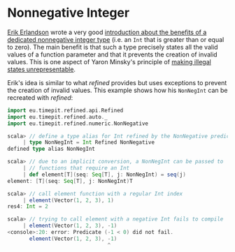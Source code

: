 # Nonnegative Integer

[Erik Erlandson][erikerlandson] wrote a very good [introduction about
the benefits of a dedicated nonnegative integer type][non-negative-numerics]
(i.e. an `Int` that is greater than or equal to zero). The main benefit
is that such a type precisely states all the valid values of a function
parameter and that it prevents the creation of invalid values. This is
one aspect of Yaron Minsky's principle of
[making illegal states unrepresentable][effective-ml-revisited].

Erik's idea is similar to what *refined* provides but uses exceptions
to prevent the creation of invalid values. This example shows how his
`NonNegInt` can be recreated with *refined*:

```scala
import eu.timepit.refined.api.Refined
import eu.timepit.refined.auto._
import eu.timepit.refined.numeric.NonNegative
```
```scala
scala> // define a type alias for Int refined by the NonNegative predicate
     | type NonNegInt = Int Refined NonNegative
defined type alias NonNegInt

scala> // due to an implicit conversion, a NonNegInt can be passed to
     | // functions that require an Int
     | def element[T](seq: Seq[T], j: NonNegInt) = seq(j)
element: [T](seq: Seq[T], j: NonNegInt)T

scala> // call element function with a regular Int index
     | element(Vector(1, 2, 3), 1)
res4: Int = 2
```

```scala
scala> // trying to call element with a negative Int fails to compile
     | element(Vector(1, 2, 3), -1)
<console>:20: error: Predicate (-1 < 0) did not fail.
       element(Vector(1, 2, 3), -1)
                                ^
```

[erikerlandson]: http://erikerlandson.github.io
[non-negative-numerics]: http://erikerlandson.github.io/blog/2015/08/18/lightweight-non-negative-numerics-for-better-scala-type-signatures/
[effective-ml-revisited]: https://blogs.janestreet.com/effective-ml-revisited/
